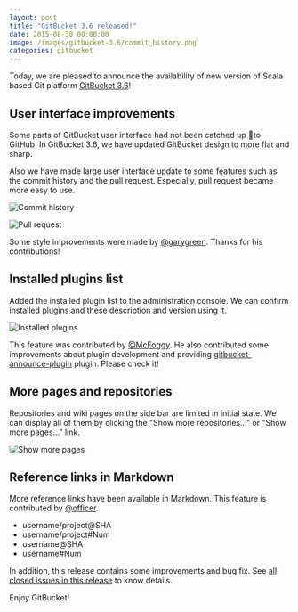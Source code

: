 ```yaml
---
layout: post
title: "GitBucket 3.6 released!"
date: 2015-08-30 00:00:00
image: /images/gitbucket-3.6/commit_history.png
categories: gitbucket
---
```


Today, we are pleased to announce the availability of new version of Scala based Git platform [GitBucket 3.6](https://github.com/gitbucket/gitbucket/releases/tag/3.6)!

## User interface improvements

Some parts of GitBucket user interface had not been catched up to GitHub. In GitBucket 3.6, we have updated GitBucket design to more flat and sharp.

Also we have made large user interface update to some features such as the commit history and the pull request. Especially, pull request became more easy to use.

![Commit history]({{site.baseurl}}/images/gitbucket-3.6/commit_history.png)

![Pull request]({{site.baseurl}}/images/gitbucket-3.6/pull_request.png)

Some style improvements were made by [@garygreen](https://github.com/garygreen). Thanks for his contributions!

## Installed plugins list

Added the installed plugin list to the administration console. We can confirm installed plugins and these description and version using it.

![Installed plugins]({{site.baseurl}}/images/gitbucket-3.6/installed_plugins.png)

This feature was contributed by [@McFoggy](https://github.com/McFoggy). He also contributed some improvements about plugin development and providing [gitbucket-announce-plugin](https://github.com/McFoggy/gitbucket-announce-plugin) plugin. Please check it!

## More pages and repositories

Repositories and wiki pages on the side bar are limited in initial state. We can display all of them by clicking the "Show more repositories..." or "Show more pages..." link.

![Show more pages]({{site.baseurl}}/images/gitbucket-3.6/show_more_pages.png)

## Reference links in Markdown

More reference links have been available in Markdown. This feature is contributed by [@officer](https://github.com/officer).

- username/project@SHA
- username/project#Num
- username@SHA
- username#Num

In addition, this release contains some improvements and bug fix. See [all closed issues in this release](https://github.com/gitbucket/gitbucket/issues?q=is%3Aclosed+milestone%3A3.6) to know details.

Enjoy GitBucket!

